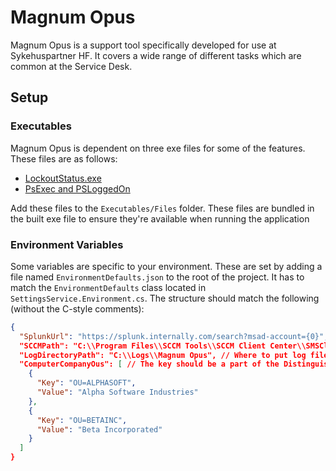 # Magnum Opus

Magnum Opus is a support tool specifically developed for use at Sykehuspartner HF. It covers a wide range of different tasks which are common at the Service Desk.

## Setup

### Executables

Magnum Opus is dependent on three exe files for some of the features. These files are as follows:

* [LockoutStatus.exe](https://www.microsoft.com/en-us/download/details.aspx?id=15201)
* [PsExec and PSLoggedOn](https://technet.microsoft.com/en-us/sysinternals/pstools.aspx)

Add these files to the `Executables/Files` folder. These files are bundled in the built exe file to ensure they're available when running the application

### Environment Variables

Some variables are specific to your environment. These are set by adding a file named `EnvironmentDefaults.json` to the root of the project. It has to match the `EnvironmentDefaults` class located in `SettingsService.Environment.cs`. The structure should match the following (without the C-style comments):

``` json
{
  "SplunkUrl": "https://splunk.internally.com/search?msad-account={0}", // Insert {0} where the username should be inserted in the url
  "SCCMPath": "C:\\Program Files\\SCCM Tools\\SCCM Client Center\\SMSCliCtrV2.exe", // Path to SCCM client (https://sccmclictr.codeplex.com/)
  "LogDirectoryPath": "C:\\Logs\\Magnum Opus", // Where to put log files from the application
  "ComputerCompanyOus": [ // The key should be a part of the DistinguishedName of the DirectoryEntry which only occurs for each specific company, e.g.: "OU=CompanyName". The value is the name of the company, e.g.: "Company Name".
    {
      "Key": "OU=ALPHASOFT",
      "Value": "Alpha Software Industries"
    },
    {
      "Key": "OU=BETAINC",
      "Value": "Beta Incorporated"
    }
  ]
}
```